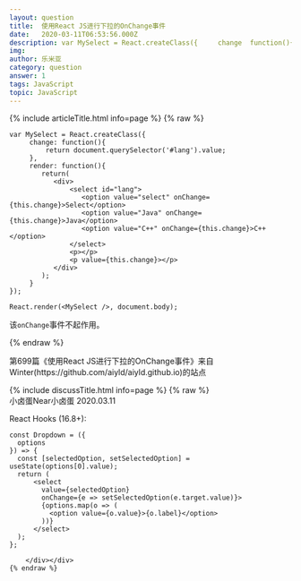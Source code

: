 ```yaml
---
layout: question
title:  使用React JS进行下拉的OnChange事件
date:   2020-03-11T06:53:56.000Z
description: var MySelect = React.createClass({     change  function(){         return d...
img: 
author: 乐米亚
category: question
answer: 1
tags: JavaScript
topic: JavaScript
---
```

<div class="article-root">
  <div class="article">
    {% include articleTitle.html info=page %}
    {% raw %}
    <div class="article-content"><pre><code>var MySelect = React.createClass({<font></font>
     change: function(){<font></font>
         return document.querySelector('#lang').value;<font></font>
     },<font></font>
     render: function(){<font></font>
        return(<font></font>
           &lt;div&gt;<font></font>
               &lt;select id="lang"&gt;<font></font>
                  &lt;option value="select" onChange={this.change}&gt;Select&lt;/option&gt;<font></font>
                  &lt;option value="Java" onChange={this.change}&gt;Java&lt;/option&gt;<font></font>
                  &lt;option value="C++" onChange={this.change}&gt;C++&lt;/option&gt;<font></font>
               &lt;/select&gt;<font></font>
               &lt;p&gt;&lt;/p&gt;<font></font>
               &lt;p value={this.change}&gt;&lt;/p&gt;<font></font>
           &lt;/div&gt;<font></font>
        );<font></font>
     }<font></font>
});<font></font>
<font></font>
React.render(&lt;MySelect /&gt;, document.body);<font></font>
</code></pre>

<p><font style="vertical-align: inherit;"><font style="vertical-align: inherit;">该</font></font><code>onChange</code><font style="vertical-align: inherit;"><font style="vertical-align: inherit;">事件不起作用。</font></font></p></div>
    {% endraw %}
  </div>
  <p class="winter_mark">第699篇《使用React JS进行下拉的OnChange事件》来自Winter(https://github.com/aiyld/aiyld.github.io)的站点</p>
  <div class="discuss-wrapper">
    {% include discussTitle.html info=page %}
    {% raw %}
    <div class="discuss-item">
        <div class="discuss-parent">
          <div class="discuss-meta">
            <span class="discuss-user">小卤蛋Near小卤蛋</span>
            <span class="discuss-time">2020.03.11</span>
          </div>
          <div class="discuss-comment"><p>React Hooks (16.8+):</p>

<pre><code>const Dropdown = ({<font></font>
  options<font></font>
}) =&gt; {<font></font>
  const [selectedOption, setSelectedOption] = useState(options[0].value);<font></font>
  return (<font></font>
      &lt;select<font></font>
        value={selectedOption}<font></font>
        onChange={e =&gt; setSelectedOption(e.target.value)}&gt;<font></font>
        {options.map(o =&gt; (<font></font>
          &lt;option value={o.value}&gt;{o.label}&lt;/option&gt;<font></font>
        ))}<font></font>
      &lt;/select&gt;<font></font>
  );<font></font>
};<font></font>
</code></pre></div>
        </div></div>
    {% endraw %}
  </div>
<div>

